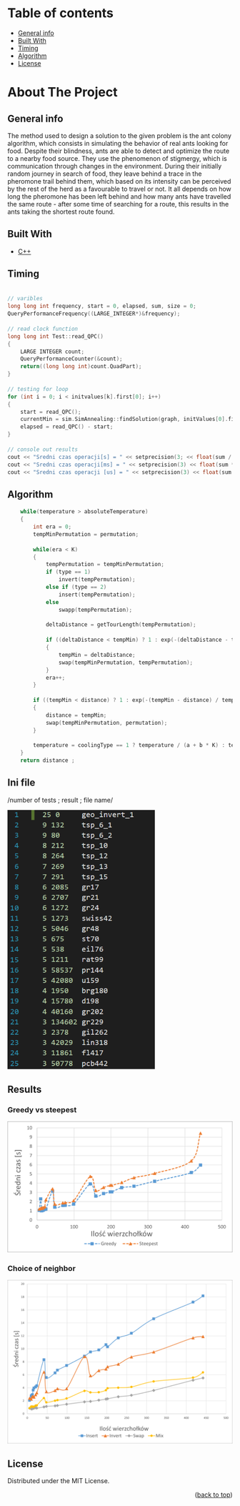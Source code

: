 # Table of contents
* [General info](#general-info)
* [Built With](#built-with)
* [Timing](#timing)
* [Algorithm](#algorithm)
* [License](#license)

# About The Project

## General info

<p class="text-justify">
The method used to design a solution to the given problem is the ant colony algorithm, which consists in
simulating the behavior of real ants looking for food. Despite their blindness, ants are able to detect and
optimize the route to a nearby food source. They use the phenomenon of stigmergy, which is communication
through changes in the environment. During their initially random journey in search of food, they leave behind a trace in the
pheromone trail behind them, which based on its intensity can be perceived by the rest of the herd as a favourable
to travel or not. It all depends on how long the pheromone has been left behind and how many ants have travelled
the same route - after some time of searching for a route, this results in the ants taking the shortest route found.
    
</p>

## Built With

* [C++](https://isocpp.org/)

## Timing

```cpp

// varibles
long long int frequency, start = 0, elapsed, sum, size = 0; 
QueryPerformanceFrequency((LARGE_INTEGER*)&frequency); 

// read clock function
long long int Test::read_QPC() 
{ 
	LARGE INTEGER count; 
	QueryPerformanceCounter(&count); 
	return((long long int)count.QuadPart); 
}

// testing for loop
for (int i = 0; i < initvalues[k].first[0]; i++) 
{
	start = read_QPC(); 
	currentMin = sim.SimAnnealing::findSolution(graph, initValues[0].first[1], 0); 
	elapsed = read_QPC() - start; 
}

// console out results
cout << "Sredni czas operacji[s] = " << setprecision(3; << float(sum / float(test))/f << endl; 
cout << "Sredni czas operacji[ms] = " << setprecision(3) << float(sum * 1000.0)/ float(test)/f << endl; 
cout << "Sredni czas operacji [us] = " << setprecision(3) << float(sum * 1000000.0) / float(test)/f << endl << endl; 

```

## Algorithm

```cpp
	while(temperature > absoluteTemperature)
	{
		int era = 0;
		tempMinPermutation = permutation;

		while(era < K)
		{
			tempPermutation = tempMinPermutation;
			if (type == 1)
				invert(tempPermutation);
			else if (type == 2)
				insert(tempPermutation);
			else
				swapp(tempPermutation);
			
			deltaDistance = getTourLength(tempPermutation);

			if ((deltaDistance < tempMin) ? 1 : exp(-(deltaDistance - tempMin) / temperature) > dis(e))
			{
				tempMin = deltaDistance;
				swap(tempMinPermutation, tempPermutation);
			}
			era++;
		}

		if ((tempMin < distance) ? 1 : exp(-(tempMin - distance) / temperature) > dis(e))
		{
			distance = tempMin;
			swap(tempMinPermutation, permutation);
		}

		temperature = coolingType == 1 ? temperature / (a + b * K) : temperature * coolingRate;
	}
	return distance ;
```
## Ini file

/number of tests ; result ; file name/

<img src="https://github.com/jarekkopaczewski/Simulated-Annealing-TSP/blob/39f29c3f45d6113c4c68bb2fcf75b1d27139e434/ini.png" width="330"/>

## Results 
### Greedy vs steepest

<img src="https://github.com/jarekkopaczewski/Simulated-Annealing-TSP/blob/b99f54ececcbb3fa15f81003e0d51eb24e74a593/greedy_vs_steepest.png" width="700"/>

### Choice of neighbor

<img src="https://github.com/jarekkopaczewski/Simulated-Annealing-TSP/blob/b99f54ececcbb3fa15f81003e0d51eb24e74a593/neighbor.png" width="700"/>

## License

Distributed under the MIT License.

<p align="right">(<a href="#top">back to top</a>)</p>
